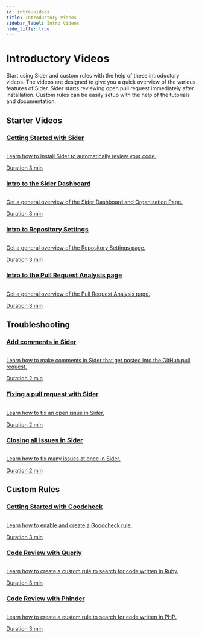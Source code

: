 ```yaml
---
id: intro-videos
title: Introductory Videos
sidebar_label: Intro Videos
hide_title: true
---
```


# Introductory Videos

Start using Sider and custom rules with the help of these introductory videos. The videos are designed to give you a quick overview of the various features of Sider. Sider starts reviewing open pull request immediately after installation. Custom rules can be easily setup with the help of the tutorials and documentation.

## Starter Videos

### [Getting Started with Sider](../getting-started/setup.md#video-tutorial)

<div class="VideoLink">
  <a class="VideoLink__link" href="../getting-started/setup#video-tutorial">
    <img class="VideoLink__thumb" src="https://img.youtube.com/vi/bCfgdf4cjcU/mqdefault.jpg" alt="" aria-hidden="true">
    <div>
      <p>Learn how to install Sider to automatically review your code.</p>
      <span class="VideoLink__duration">Duration 3 min</span>
    </div>
  </a>
</div>

### [Intro to the Sider Dashboard](../getting-started/dashboard.md#introduction-video)

<div class="VideoLink">
  <a class="VideoLink__link" href="../getting-started/dashboard#introduction-video">
    <img class="VideoLink__thumb" src="https://img.youtube.com/vi/TIQ61lCm6nI/mqdefault.jpg" alt="" aria-hidden="true">
    <div>
      <p>Get a general overview of the Sider Dashboard and Organization Page.</p>
      <span class="VideoLink__duration">Duration 3 min</span>
    </div>
  </a>
</div>

### [Intro to Repository Settings](../getting-started/repository-settings.md#introduction-video)

<div class="VideoLink">
  <a class="VideoLink__link" href="../getting-started/repository-settings#introduction-video">
    <img class="VideoLink__thumb" src="https://img.youtube.com/vi/D7e8YZDrqQY/mqdefault.jpg" alt="" aria-hidden="true">
    <div>
      <p>Get a general overview of the Repository Settings page.</p>
      <span class="VideoLink__duration">Duration 3 min</span>
    </div>
  </a>
</div>

### [Intro to the Pull Request Analysis page](../getting-started/working-with-issues.md#introduction-video)

<div class="VideoLink">
  <a class="VideoLink__link" href="../getting-started/working-with-issues#introduction-video">
    <img class="VideoLink__thumb" src="https://img.youtube.com/vi/A2CbtgI8_DY/mqdefault.jpg" alt="" aria-hidden="true">
    <div>
      <p>Get a general overview of the Pull Request Analysis page.</p>
      <span class="VideoLink__duration">Duration 3 min</span>
    </div>
  </a>
</div>

## Troubleshooting

### [Add comments in Sider](../getting-started/working-with-issues.md#commenting-on-github)

<div class="VideoLink">
  <a class="VideoLink__link" href="../getting-started/working-with-issues#commenting-on-github">
    <img class="VideoLink__thumb" src="https://img.youtube.com/vi/16MuYzj_Ml0/mqdefault.jpg" alt="" aria-hidden="true">
    <div>
      <p>Learn how to make comments in Sider that get posted into the GitHub pull request.</p>
      <span class="VideoLink__duration">Duration 2 min</span>
    </div>
  </a>
</div>

### [Fixing a pull request with Sider](../getting-started/working-with-issues.md#fixing-issues)

<div class="VideoLink">
  <a class="VideoLink__link" href="../getting-started/working-with-issues#fixing-issues">
    <img class="VideoLink__thumb" src="https://img.youtube.com/vi/PBZU2Fw2k8A/mqdefault.jpg" alt="" aria-hidden="true">
    <div>
      <p>Learn how to fix an open issue in Sider.</p>
      <span class="VideoLink__duration">Duration 2 min</span>
    </div>
  </a>
</div>

### [Closing all issues in Sider](../getting-started/working-with-issues.md#how-do-i-close-many-issues-at-once)

<div class="VideoLink">
  <a class="VideoLink__link" href="../getting-started/working-with-issues#how-do-i-close-many-issues-at-once">
    <img class="VideoLink__thumb" src="https://img.youtube.com/vi/vnwf6pVLtWM/mqdefault.jpg" alt="" aria-hidden="true">
    <div>
      <p>Learn how to fix many issues at once in Sider.</p>
      <span class="VideoLink__duration">Duration 2 min</span>
    </div>
  </a>
</div>

## Custom Rules

### [Getting Started with Goodcheck](../tools/others/goodcheck.md#getting-started)

<div class="VideoLink">
  <a class="VideoLink__link" href="../tools/others/goodcheck#getting-started">
    <img class="VideoLink__thumb" src="https://img.youtube.com/vi/8Zpm2gguE1M/mqdefault.jpg" alt="" aria-hidden="true">
    <div>
      <p>Learn how to enable and create a Goodcheck rule.</p>
      <span class="VideoLink__duration">Duration 3 min</span>
    </div>
  </a>
</div>

### [Code Review with Querly](../tools/ruby/querly.md#getting-started)

<div class="VideoLink">
  <a class="VideoLink__link" href="../tools/ruby/querly#getting-started">
    <img class="VideoLink__thumb" src="https://img.youtube.com/vi/WtHmNuWJzPA/mqdefault.jpg" alt="" aria-hidden="true">
    <div>
      <p>Learn how to create a custom rule to search for code written in Ruby.</p>
      <span class="VideoLink__duration">Duration 3 min</span>
    </div>
  </a>
</div>

### [Code Review with Phinder](../tools/php/phinder.md#getting-started)

<div class="VideoLink">
  <a class="VideoLink__link" href="../tools/php/phinder#getting-started">
    <img class="VideoLink__thumb" src="https://img.youtube.com/vi/ErHtinxR3ns/mqdefault.jpg" alt="" aria-hidden="true">
    <div>
      <p>Learn how to create a custom rule to search for code written in PHP.</p>
      <span class="VideoLink__duration">Duration 3 min</span>
    </div>
  </a>
</div>


